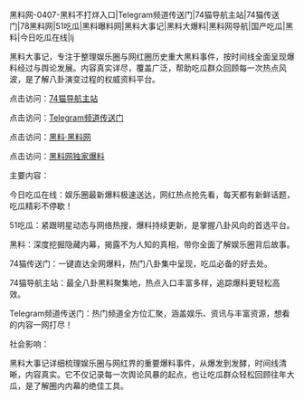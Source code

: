 #
黑料网-0407-黑料不打烊入口|Telegram频道传送门|74猫导航主站|74猫传送门|78黑料网|51吃瓜|黑料曝料网|黑料大事记|黑料大爆料|黑料网导航|国产吃瓜|黑料|今日吃瓜在线|lj

黑料大事记，专注于整理娱乐圈与网红圈历史重大黑料事件，按时间线全面呈现爆料经过与舆论发展。内容真实详尽，覆盖广泛，帮助吃瓜群众回顾每一次热点风波，是了解八卦演变过程的权威资料平台。


点击访问：<a href="https://74mao.com/">74猫导航主站</a>

点击访问：<a href="https://74mao.com/">Telegram频道传送门</a>

点击访问：<a href="https://jha.pages.dev/">黑料·黑料网</a>

点击访问：<a href="https://fge-7ja.pages.dev/">黑料网独家爆料</a>


主要内容：

今日吃瓜在线：娱乐圈最新爆料极速送达，网红热点抢先看，每天都有新鲜话题，吃瓜精彩不停歇！

51吃瓜：紧跟明星动态与网络热搜，爆料持续更新，是掌握八卦风向的首选平台。

黑料：深度挖掘隐藏内幕，揭露不为人知的真相，带你全面了解娱乐圈背后故事。

74猫传送门：一键直达全网爆料，热门八卦集中呈现，吃瓜必备的好去处。

74猫导航主站：最全八卦黑料聚集地，热点入口丰富多样，追踪爆料更轻松高效。

Telegram频道传送门：热门频道全方位汇聚，涵盖娱乐、资讯与丰富资源，想看的内容一网打尽！

社会影响：

黑料大事记详细梳理娱乐圈与网红界的重要爆料事件，从爆发到发酵，时间线清晰，内容真实。它不仅记录每一次舆论风暴的起点，也让吃瓜群众轻松回顾往年大瓜，是了解圈内内幕的绝佳工具。

<span style="display:none;">[Canonical link](https://github.com/56239/2858 ）</span>
